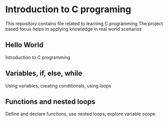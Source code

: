 # Introduction to C programing
This repository contains file related to learning C programming
The project based focus helps in applying knowledge in real world scenarios

## Hello World
Introduction to C programming

## Variables, if, else, while
Using variables, creating conditionals, using loops

## Functions and nested loops
Define and declare functions, use nested loops, explore variable scope
